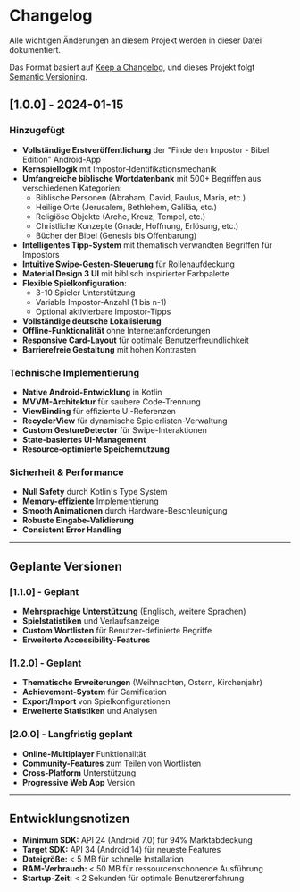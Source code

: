 # Changelog

Alle wichtigen Änderungen an diesem Projekt werden in dieser Datei dokumentiert.

Das Format basiert auf [Keep a Changelog](https://keepachangelog.com/de/1.0.0/),
und dieses Projekt folgt [Semantic Versioning](https://semver.org/lang/de/).

## [1.0.0] - 2024-01-15

### Hinzugefügt
- **Vollständige Erstveröffentlichung** der "Finde den Impostor - Bibel Edition" Android-App
- **Kernspiellogik** mit Impostor-Identifikationsmechanik
- **Umfangreiche biblische Wortdatenbank** mit 500+ Begriffen aus verschiedenen Kategorien:
  - Biblische Personen (Abraham, David, Paulus, Maria, etc.)
  - Heilige Orte (Jerusalem, Bethlehem, Galiläa, etc.)
  - Religiöse Objekte (Arche, Kreuz, Tempel, etc.)
  - Christliche Konzepte (Gnade, Hoffnung, Erlösung, etc.)
  - Bücher der Bibel (Genesis bis Offenbarung)
- **Intelligentes Tipp-System** mit thematisch verwandten Begriffen für Impostors
- **Intuitive Swipe-Gesten-Steuerung** für Rollenaufdeckung
- **Material Design 3 UI** mit biblisch inspirierter Farbpalette
- **Flexible Spielkonfiguration**:
  - 3-10 Spieler Unterstützung
  - Variable Impostor-Anzahl (1 bis n-1)
  - Optional aktivierbare Impostor-Tipps
- **Vollständige deutsche Lokalisierung**
- **Offline-Funktionalität** ohne Internetanforderungen
- **Responsive Card-Layout** für optimale Benutzerfreundlichkeit
- **Barrierefreie Gestaltung** mit hohen Kontrasten

### Technische Implementierung
- **Native Android-Entwicklung** in Kotlin
- **MVVM-Architektur** für saubere Code-Trennung
- **ViewBinding** für effiziente UI-Referenzen
- **RecyclerView** für dynamische Spielerlisten-Verwaltung
- **Custom GestureDetector** für Swipe-Interaktionen
- **State-basiertes UI-Management**
- **Resource-optimierte Speichernutzung**

### Sicherheit & Performance
- **Null Safety** durch Kotlin's Type System
- **Memory-effiziente** Implementierung
- **Smooth Animationen** durch Hardware-Beschleunigung
- **Robuste Eingabe-Validierung**
- **Consistent Error Handling**

---

## Geplante Versionen

### [1.1.0] - Geplant
- **Mehrsprachige Unterstützung** (Englisch, weitere Sprachen)
- **Spielstatistiken** und Verlaufsanzeige
- **Custom Wortlisten** für Benutzer-definierte Begriffe
- **Erweiterte Accessibility-Features**

### [1.2.0] - Geplant
- **Thematische Erweiterungen** (Weihnachten, Ostern, Kirchenjahr)
- **Achievement-System** für Gamification
- **Export/Import** von Spielkonfigurationen
- **Erweiterte Statistiken** und Analysen

### [2.0.0] - Langfristig geplant
- **Online-Multiplayer** Funktionalität
- **Community-Features** zum Teilen von Wortlisten
- **Cross-Platform** Unterstützung
- **Progressive Web App** Version

---

## Entwicklungsnotizen

- **Minimum SDK:** API 24 (Android 7.0) für 94% Marktabdeckung
- **Target SDK:** API 34 (Android 14) für neueste Features
- **Dateigröße:** < 5 MB für schnelle Installation
- **RAM-Verbrauch:** < 50 MB für ressourcenschonende Ausführung
- **Startup-Zeit:** < 2 Sekunden für optimale Benutzererfahrung
